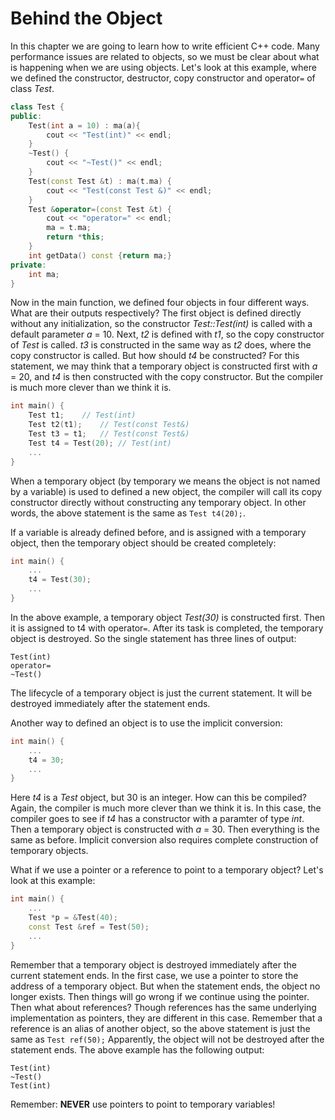 # Behind the Object

In this chapter we are going to learn how to write efficient C++ code. Many performance issues are related to objects, so we must be clear about what is happening when we are using objects. Let's look at this example, where we defined the constructor, destructor, copy constructor and operator`=` of class *Test*.

```cpp
class Test {
public:
    Test(int a = 10) : ma(a){
        cout << "Test(int)" << endl;
    }
    ~Test() {
        cout << "~Test()" << endl;
    }
    Test(const Test &t) : ma(t.ma) {
        cout << "Test(const Test &)" << endl;
    }
    Test &operator=(const Test &t) {
        cout << "operator=" << endl;
        ma = t.ma;
        return *this;
    }
    int getData() const {return ma;}
private:
    int ma;
}
```

Now in the main function, we defined four objects in four different ways. What are their outputs respectively? The first object is defined directly without any initialization, so the constructor *Test::Test(int)* is called with a default parameter *a* = 10. Next, *t2* is defined with *t1*, so the copy constructor of *Test* is called. *t3* is constructed in the same way as *t2* does, where the copy constructor is called. But how should *t4* be constructed? For this statement, we may think that a temporary object is constructed first with *a* = 20, and *t4* is then constructed with the copy constructor. But the compiler is much more clever than we think it is.

```cpp
int main() {
    Test t1;	// Test(int)
    Test t2(t1);	// Test(const Test&)
    Test t3 = t1;	// Test(const Test&)
    Test t4 = Test(20);	// Test(int)
    ...
}
```

When a temporary object (by temporary we means the object is not named by a variable) is used to defined a new object, the compiler will call its copy constructor directly without constructing any temporary object. In other words, the above statement is the same as `Test t4(20);`.

If a variable is already defined before, and is assigned with a temporary object, then the temporary object should be created completely:

```cpp
int main() {
    ...
    t4 = Test(30);
    ...
}
```

In the above example, a temporary object *Test(30)* is constructed first. Then it is assigned to t4 with operator`=`. After its task is completed, the temporary object is destroyed. So the single statement has three lines of output:

```
Test(int)
operator=
~Test()
```

The lifecycle of a temporary object is just the current statement. It will be destroyed immediately after the statement ends.

Another way to defined an object is to use the implicit conversion:

```cpp
int main() {
    ...
    t4 = 30;
	...  
}
```

Here *t4* is a *Test* object, but 30 is an integer. How can this be compiled? Again, the compiler is much more clever than we think it is. In this case, the compiler goes to see if *t4* has a constructor with a paramter of type *int*. Then a temporary object is constructed with *a* = 30. Then everything is the same as before. Implicit conversion also requires complete construction of temporary objects.

What if we use a pointer or a reference to point to a temporary object? Let's look at this example:

```cpp
int main() {
    ...
    Test *p = &Test(40);
    const Test &ref = Test(50);
    ...
}
```

Remember that a temporary object is destroyed immediately after the current statement ends. In the first case, we use a pointer to store the address of a temporary object. But when the statement ends, the object no longer exists. Then things will go wrong if we continue using the pointer. Then what about references? Though references has the same underlying implementation as pointers, they are different in this case. Remember that a reference is an alias of another object, so the above statement is just the same as `Test ref(50);` Apparently, the object will not be destroyed after the statement ends. The above example has the following output:

```
Test(int)
~Test()
Test(int)
```

Remember: **NEVER** use pointers to point to temporary variables!